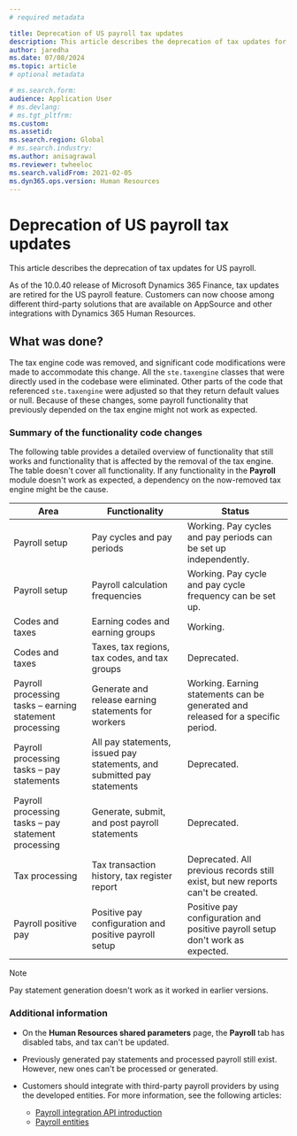 ```yaml
---
# required metadata

title: Deprecation of US payroll tax updates
description: This article describes the deprecation of tax updates for US payroll.
author: jaredha
ms.date: 07/08/2024
ms.topic: article
# optional metadata

# ms.search.form: 
audience: Application User
# ms.devlang: 
# ms.tgt_pltfrm: 
ms.custom: 
ms.assetid: 
ms.search.region: Global
# ms.search.industry: 
ms.author: anisagrawal
ms.reviewer: twheeloc
ms.search.validFrom: 2021-02-05
ms.dyn365.ops.version: Human Resources
---
```


# Deprecation of US payroll tax updates

This article describes the deprecation of tax updates for US payroll.

As of the 10.0.40 release of Microsoft Dynamics 365 Finance, tax updates are retired for the US payroll feature. Customers can now choose among different third-party solutions that are available on AppSource and other integrations with Dynamics 365 Human Resources.

## What was done?

The tax engine code was removed, and significant code modifications were made to accommodate this change. All the `ste.taxengine` classes that were directly used in the codebase were eliminated. Other parts of the code that referenced `ste.taxengine` were adjusted so that they return default values or null. Because of these changes, some payroll functionality that previously depended on the tax engine might not work as expected.

### Summary of the functionality code changes

The following table provides a detailed overview of functionality that still works and functionality that is affected by the removal of the tax engine. The table doesn't cover all functionality. If any functionality in the **Payroll** module doesn't work as expected, a dependency on the now-removed tax engine might be the cause.

| Area | Functionality | Status |
|------|---------------|--------|
| Payroll setup | Pay cycles and pay periods | Working. Pay cycles and pay periods can be set up independently. |
| Payroll setup | Payroll calculation frequencies | Working. Pay cycle and pay cycle frequency can be set up. |
| Codes and taxes | Earning codes and earning groups | Working. |
| Codes and taxes | Taxes, tax regions, tax codes, and tax groups | Deprecated. |
| Payroll processing tasks – earning statement processing | Generate and release earning statements for workers | Working. Earning statements can be generated and released for a specific period. |
| Payroll processing tasks – pay statements | All pay statements, issued pay statements, and submitted pay statements | Deprecated. |
| Payroll processing tasks – pay statement processing | Generate, submit, and post payroll statements | Deprecated. |
| Tax processing | Tax transaction history, tax register report | Deprecated. All previous records still exist, but new reports can't be created. |
| Payroll positive pay | Positive pay configuration and positive payroll setup | Positive pay configuration and positive payroll setup don't work as expected. |

> [!NOTE]
> Pay statement generation doesn't work as it worked in earlier versions.

### Additional information

- On the **Human Resources shared parameters** page, the **Payroll** tab has disabled tabs, and tax can't be updated.
- Previously generated pay statements and processed payroll still exist. However, new ones can't be processed or generated.
- Customers should integrate with third-party payroll providers by using the developed entities. For more information, see the following articles:

    - [Payroll integration API introduction](/dynamics365/human-resources/hr-admin-integration-payroll-api-introduction)
    - [Payroll entities](/dynamics365/human-resources/hr-admin-integration-payroll-api-payroll-employee)
